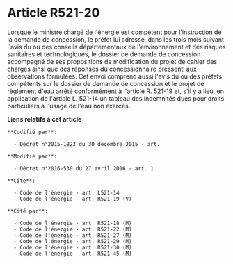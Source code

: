 # Article R521-20

Lorsque le ministre chargé de l'énergie est compétent pour l'instruction de la demande de concession, le préfet lui adresse,
dans les trois mois suivant l'avis du ou des conseils départementaux de l'environnement et des risques sanitaires et
technologiques, le dossier de demande de concession accompagné de ses propositions de modification du projet de cahier des
charges ainsi que des réponses du concessionnaire pressenti aux observations formulées. Cet envoi comprend aussi l'avis du ou
des préfets compétents sur le dossier de demande de concession et le projet de règlement d'eau arrêté conformément à
l'article R. 521-19 et, s'il y a lieu, en application de l'article L. 521-14 un tableau des indemnités dues pour droits
particuliers à l'usage de l'eau non exercés.

**Liens relatifs à cet article**

	**Codifié par**:

	  - Décret n°2015-1823 du 30 décembre 2015 - art.

	**Modifié par**:

	  - Décret n°2016-530 du 27 avril 2016 - art. 1

	**Cite**:

	  - Code de l'énergie - art. L521-14
	  - Code de l'énergie - art. R521-19 (V)

	**Cité par**:

	  - Code de l'énergie - art. R521-18 (M)
	  - Code de l'énergie - art. R521-22 (M)
	  - Code de l'énergie - art. R521-27 (M)
	  - Code de l'énergie - art. R521-29 (M)
	  - Code de l'énergie - art. R521-30 (M)
	  - Code de l'énergie - art. R521-45 (M)
